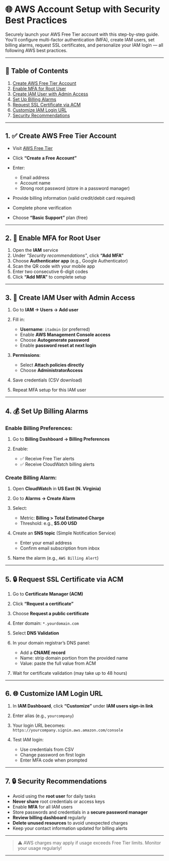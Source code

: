 # 🌐 AWS Account Setup with Security Best Practices

Securely launch your AWS Free Tier account with this step-by-step guide. You'll configure multi-factor authentication (MFA), create IAM users, set billing alarms, request SSL certificates, and personalize your IAM login — all following AWS best practices.

---

## 📑 Table of Contents

1. [Create AWS Free Tier Account](#1-create-aws-free-tier-account)
2. [Enable MFA for Root User](#2-enable-mfa-for-root-user)
3. [Create IAM User with Admin Access](#3-create-iam-user-with-admin-access)
4. [Set Up Billing Alarms](#4-set-up-billing-alarms)
5. [Request SSL Certificate via ACM](#5-request-ssl-certificate-via-acm)
6. [Customize IAM Login URL](#6-customize-iam-login-url)
7. [Security Recommendations](#7-security-recommendations)

---

## 1. ✅ Create AWS Free Tier Account

- Visit [AWS Free Tier](https://aws.amazon.com/free/)
- Click **“Create a Free Account”**
- Enter:

  - Email address
  - Account name
  - Strong root password (store in a password manager)

- Provide billing information (valid credit/debit card required)
- Complete phone verification
- Choose **“Basic Support”** plan (free)

---

## 2. 🔐 Enable MFA for Root User

1. Open the **IAM** service
2. Under _"Security recommendations"_, click **“Add MFA”**
3. Choose **Authenticator app** (e.g., Google Authenticator)
4. Scan the QR code with your mobile app
5. Enter two consecutive 6-digit codes
6. Click **“Add MFA”** to complete setup

---

## 3. 👤 Create IAM User with Admin Access

1. Go to **IAM → Users → Add user**
2. Fill in:

   - **Username**: `itadmin` (or preferred)
   - Enable **AWS Management Console access**
   - Choose **Autogenerate password**
   - Enable **password reset at next login**

3. **Permissions**:

   - Select **Attach policies directly**
   - Choose **AdministratorAccess**

4. Save credentials (CSV download)
5. Repeat MFA setup for this IAM user

---

## 4. 💰 Set Up Billing Alarms

### Enable Billing Preferences:

1. Go to **Billing Dashboard → Billing Preferences**
2. Enable:

   - ✅ Receive Free Tier alerts
   - ✅ Receive CloudWatch billing alerts

### Create Billing Alarm:

1. Open **CloudWatch** in **US East (N. Virginia)**
2. Go to **Alarms → Create Alarm**
3. Select:

   - Metric: **Billing > Total Estimated Charge**
   - Threshold: e.g., **\$5.00 USD**

4. Create an **SNS topic** (Simple Notification Service)

   - Enter your email address
   - Confirm email subscription from inbox

5. Name the alarm (e.g., `AWS Billing Alert`)

---

## 5. 🔒 Request SSL Certificate via ACM

1. Go to **Certificate Manager (ACM)**
2. Click **“Request a certificate”**
3. Choose **Request a public certificate**
4. Enter domain: `*.yourdomain.com`
5. Select **DNS Validation**
6. In your domain registrar’s DNS panel:

   - Add a **CNAME record**
   - Name: strip domain portion from the provided name
   - Value: paste the full value from ACM

7. Wait for certificate validation (may take up to 48 hours)

---

## 6. 🌐 Customize IAM Login URL

1. In **IAM Dashboard**, click **“Customize”** under **IAM users sign-in link**
2. Enter alias (e.g., `yourcompany`)
3. Your login URL becomes:
   `https://yourcompany.signin.aws.amazon.com/console`
4. Test IAM login:

   - Use credentials from CSV
   - Change password on first login
   - Enter MFA code when prompted

---

## 7. 🔒 Security Recommendations

- Avoid using the **root user** for daily tasks
- **Never share** root credentials or access keys
- Enable **MFA** for all IAM users
- Store passwords and credentials in a **secure password manager**
- **Review billing dashboard** regularly
- **Delete unused resources** to avoid unexpected charges
- Keep your contact information updated for billing alerts

---

> ⚠️ AWS charges may apply if usage exceeds Free Tier limits. Monitor your usage regularly!

---
